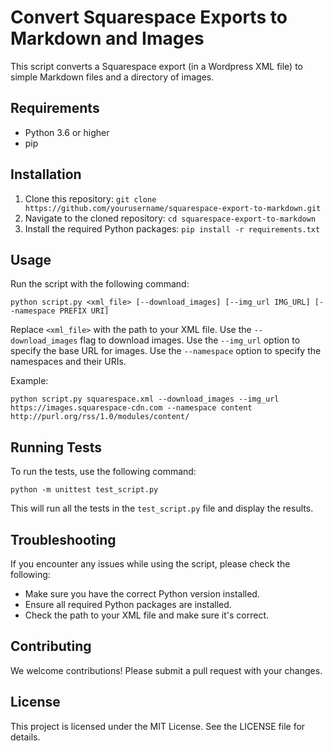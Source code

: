# Convert Squarespace Exports to Markdown and Images

This script converts a Squarespace export (in a Wordpress XML file) to simple Markdown files and a directory of images.

## Requirements

- Python 3.6 or higher
- pip

## Installation

1. Clone this repository: `git clone https://github.com/yourusername/squarespace-export-to-markdown.git`
2. Navigate to the cloned repository: `cd squarespace-export-to-markdown`
3. Install the required Python packages: `pip install -r requirements.txt`

## Usage

Run the script with the following command:

`python script.py <xml_file> [--download_images] [--img_url IMG_URL] [--namespace PREFIX URI]`

Replace `<xml_file>` with the path to your XML file. Use the `--download_images` flag to download images. Use the `--img_url` option to specify the base URL for images. Use the `--namespace` option to specify the namespaces and their URIs.

Example:

`python script.py squarespace.xml --download_images --img_url https://images.squarespace-cdn.com --namespace content http://purl.org/rss/1.0/modules/content/`

## Running Tests

To run the tests, use the following command:

`python -m unittest test_script.py`

This will run all the tests in the `test_script.py` file and display the results.

## Troubleshooting

If you encounter any issues while using the script, please check the following:

- Make sure you have the correct Python version installed.
- Ensure all required Python packages are installed.
- Check the path to your XML file and make sure it's correct.

## Contributing

We welcome contributions! Please submit a pull request with your changes.

## License

This project is licensed under the MIT License. See the LICENSE file for details.
